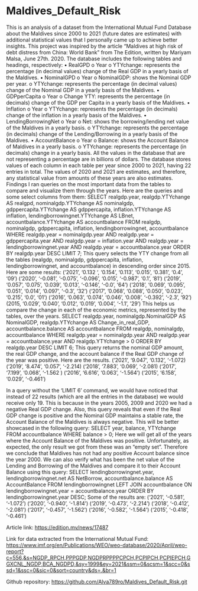 # Maldives_Default_Risk

This is an analysis of a dataset from the International Mutual Fund Database about the Maldives since 2000 to 2021 (future dates are estimates) with additional statistical values that I personally came up to achieve better insights. 
This project was inspired by the article “Maldives at high risk of debt distress from China: World Bank” from The Edition, written by Mariyam Malsa, June 27th. 2020.
The database includes the following tables and headings, respectively:
•	RealGPD
o	Year
o	YTYchange: represents the percentage (in decimal values) change of the Real GDP in a yearly basis of the Maldives.
•	NominalGPD
o	Year
o	NominalGDP: shows the Nominal GDP per year.
o	YTYchange: represents the percentage (in decimal values) change of the Nominal GDP in a yearly basis of the Maldives.
•	GDPperCapita
o	Year
o	Change YTY: represents the percentage (in decimals) change of the GDP per Capita in a yearly basis of the Maldives.
•	 Inflation
o	Year
o	YTYchange: represents the percentage (in decimals) change of the inflation in a yearly basis of the Maldives.
•	LendingBorrowingNet
o	Year
o	Net: shows the borrowing/lending net value of the Maldives in a yearly basis.
o	YTYchange: represents the percentage (in decimals) change of the Lending/Borrowing in a yearly basis of the Maldives. 
•	AccountBalance
o	Year
o	Balance: shows the Account Balance of Maldives in a yearly basis.
o	YTYchange: represents the percentage (in decimals) change in a yearly basis. 
All the values in the database that are not representing a percentage are in billions of dollars.
The database stores values of each column in each table per year since 2000 to 2021, having 22 entries in total. 
The values of 2020 and 2021 are estimates, and therefore, any statistical value from amounts of these years are also estimates.
Findings
I ran queries on the most important data from the tables to compare and visualize them through the years. Here are the queries and some select columns from them:
SELECT realgdp.year, realgdp.YTYchange AS realgpd, nominalgdp.YTYchange AS nominalgdp, gdppercapita.YTYchange AS gdppercapita, inflation.YTYchange AS inflation, lendingborrowingnet.YTYchange AS LBnet, accountbalance.YTYchange AS accountbalance
FROM realgdp, nominalgdp, gdppercapita, inflation, lendingborrowingnet, accountbalance
WHERE realgdp.year = nominalgdp.year
AND realgdp.year = gdppercapita.year
AND realgdp.year = inflation.year
AND realgdp.year = lendingborrowingnet.year
AND realgdp.year = accountbalance.year
ORDER BY realgdp.year DESC
LIMIT 7;
This query selects the YTY change from all the tables (realgdp, nominalgdp, gdppercapita, inflation, lendingborrowingnet, and accountbalance) in descending order since 2015. Here are some results:
(‘2021’, ‘0.132 ‘, ‘0.154’, ‘0.113’, ‘0.015’, ‘0.381’, ‘0.4’, ‘09’)
(‘2020’, ‘-0.081’, ’-0.075’, ‘-0.096’, ‘0.015’, ‘-0.987’, ‘0.1’, ‘81’)
(‘2019’, ‘0.057’, ‘0.075’, ‘0.039’, ‘0.013’, ‘-0.146’, ‘-0.0’, ‘64’)
(‘2018’, ‘0.069’, ‘0.095’, ‘0.051’, ‘0.014’, ‘0.097’, ‘-0.3’, ‘32’)
(‘2017’, ’0.068’, ‘0.088’, ‘0.050’, ‘0.023’, ‘0.215’, ‘0.0’, ‘01’)
(‘2016’, ‘0.063’, ‘0.074’, ‘0.046’, ‘0.008’, ‘-0.392’, ‘-2.3’, ‘92’)
(2015, ‘0.029’, ‘0.040’, ‘0.012‘, ‘0.019’, ‘0.004’, ‘-1.1’, ’29’)
This helps us compare the change in each of the economic metrics, represented by the tables, over the years.
SELECT realgdp.year, nominalgdp.NominalGDP AS NominalGDP, realgdp.YTYchange AS Change_in_real_GDP, accountbalance.balance AS accountbalance
FROM realgdp, nominalgdp, accountbalance
WHERE realgdp.year = nominalgdp.year
AND realgdp.year = accountbalance.year
AND realgdp.YTYchange > 0
ORDER BY realgdp.year DESC
LIMIT 6;
This query returns the nominal GDP amount, the real GDP change, and the account balance if the Real GDP change of the year was positive. Here are the results.
(‘2021’, ‘9.047’, ‘0.132’, ‘-1.072)
(‘2019’, ‘8.474’, ‘0.057’, ‘-2.214)
(‘2018’, ‘7.883’, ‘0.069’, ‘-2.081)
(‘2017’, ‘7.199’, ‘0.068’, ‘-1.562 )
(‘2016’, ‘6.616’, ‘0.063’, ‘-1.564’)
(‘2015’, ‘6.158’, ‘0.029’, ‘-0.461’)

In a query without the ‘LIMIT 6’ command, we would have noticed that instead of 22 results (which are all the entries in the database) we would receive only 19. This is because in the years 2005, 2009 and 2020 we had a negative Real GDP change.
Also, this query reveals that even if the Real GDP change is positive and the Nominal GDP maintains a stable rate, the Account Balance of the Maldives is always negative. This will be better showcased in the following query:
SELECT year, balance, YTYchange
FROM accountbalance
WHERE balance > 0;
Here we will get all of the years where the Account Balance of the Maldives was positive. Unfortunately, as expected, the only result we got from these was an “empty set”. Therefore we conclude that Maldives has not had any positive Account balance since the year 2000.
We can also verify what has been the net value of the Lending and Borrowing of the Maldives and compare it to their Account Balance using this query:
SELECT lendingborrowingnet.year, lendingborrowingnet.net AS NetBorrow, accountbalance.balance AS AccountBalance
FROM lendingborrowingnet
LEFT JOIN accountbalance
ON lendingborrowingnet.year = accountbalance.year
ORDER BY lendingborrowingnet.year DESC;
Some of the results are:
(‘2021’, ‘-0.581’, ‘-1.072’) 
(‘2020’, ‘-0.940’, ‘-1.814’)
(‘2019’, ‘-0.473’, ‘-2.214’)
(‘2018’, ‘-0.412’, ‘-2.081’)
(‘2017’, ‘-0.457’, ‘-1.562’)
(‘2016’, ‘-0.582’, ‘-1.564’)
(‘2015’, ‘-0.418’, ‘-0.461’)



Article link:
https://edition.mv/news/17487 

Link for data extracted from the International Mutual Fund:
https://www.imf.org/en/Publications/WEO/weo-database/2020/April/weo-report?c=556,&s=NGDP_RPCH,PPPGDP,NGDPRPPPPCPCH,PCPIPCH,PCPIEPCH,GGXCNL_NGDP,BCA_NGDPD,&sy=1999&ey=2021&ssm=0&scsm=1&scc=0&ssd=1&ssc=0&sic=0&sort=country&ds=.&br=1 

Github repository:
https://github.com/Alva789ro/Maldives_Default_Risk.git
